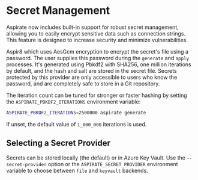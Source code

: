 # Secret Management

Aspirate now includes built-in support for robust secret management, allowing you to easily encrypt sensitive data such as connection strings.
This feature is designed to increase security and minimize vulnerabilities.

Aspir8 which uses AesGcm encryption to encrypt the secret's file using a password.
The user supplies this password during the `generate` and `apply` processes.
It's generated using Pbkdf2 with SHA256, one million iterations by default, and the hash and salt are stored in the secret file.
Secrets protected by this provider are only accessible to users who know the password, and are completely safe to store in a Git repository.

The iteration count can be tuned for stronger or faster hashing by setting the `ASPIRATE_PBKDF2_ITERATIONS` environment variable:

```bash
ASPIRATE_PBKDF2_ITERATIONS=2500000 aspirate generate
```

If unset, the default value of `1_000_000` iterations is used.

## Selecting a Secret Provider

Secrets can be stored locally (the default) or in Azure Key Vault. Use the
`--secret-provider` option or the `ASPIRATE_SECRET_PROVIDER` environment
variable to choose between `file` and `keyvault` backends.
